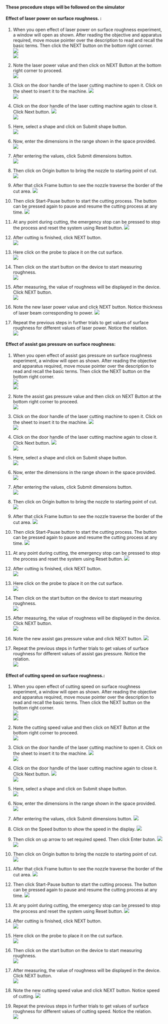 #### These procedure steps will be followed on the simulator

#### Effect of laser power on surface roughness. :

1. When you open effect of laser power on surface roughness experiment, a window will open as shown. After reading the objective and apparatus required, move mouse pointer over the description to read and recall the basic terms. Then click the NEXT button on the bottom right corner. <br>
<img src="images/srlp-1.png"><br>
<img src="images/srlp-2.png"><br>

2. Note the laser power value and then click on NEXT Button at the bottom right corner to proceed. <br>
<img src="images/srlp-3.png"><br>

3. Click on the door handle of the laser cutting machine to open it. Click on the sheet to insert it to the machine.
<img src="images/srlp-4.png"><br>
<img src="images/srlp-5.png"><br>

4. Click on the door handle of the laser cutting machine again to close it. Click Next button.
<img src="images/srlp-6.png"><br>
<img src="images/srlp-7.png"><br>

5. Here, select a shape and click on Submit shape button. <br>
<img src="images/srlp-8.png"><br>

6. Now, enter the dimensions in the range shown in the space provided.<br>
<img src="images/srlp-9.png"><br>

7. After entering the values, click Submit dimensions button. <br>
<img src="images/srlp-10.png"><br>

8. Then click on Origin button to bring the nozzle to starting point of cut.
<img src="images/srlp-10-1.png"><br>

9. After that click Frame button to see the nozzle traverse the border of the cut area.
<img src="images/srlp-10-2.png"><br>

10. Then click Start-Pause button to start the cutting process. The button can be pressed again to pause and resume the cutting process at any time.
<img src="images/srlp-10-3.png"><br>

11. At any point during cutting, the emergency stop can be pressed to stop the process and reset the system using Reset button.
<img src="images/srlp-10-4.png"><br>

12. After cutting is finished, click NEXT button.<br>
<img src="images/srlp-11.png"><br>

13. Here click on the probe to place it on the cut surface. <br>
<img src="images/srlp-12.png"><br>

14. Then click on the start button on the device to start measuring roughness. <br>
<img src="images/srlp-13.png"><br>

15. After measuring, the value of roughness will be displayed in the device. Click NEXT button.<br>
<img src="images/srlp-14.png"><br>

16. Note the new laser power value and click NEXT button. Notice thickness of laser beam corresponding to power.
<img src="images/srlp-15.png"><br>

17. Repeat the previous steps in further trials to get values of surface roughness for different values of laser power. Notice the relation.<br>
<img src="images/srlp-16.png"><br>


#### Effect of assist gas pressure on surface roughness:

1. When you open effect of assist gas pressure on surface roughness experiment, a window will open as shown. After reading the objective and apparatus required, move mouse pointer over the description to read and recall the basic terms. Then click the NEXT button on the bottom right corner. <br>
<img src="images/srgp-1.png"><br>
<img src="images/srgp-2.png"><br>

2. Note the assist gas pressure value and then click on NEXT Button at the bottom right corner to proceed. <br>
<img src="images/srgp-3.png"><br>

3. Click on the door handle of the laser cutting machine to open it. Click on the sheet to insert it to the machine.
<img src="images/srgp-4.png"><br>
<img src="images/srgp-5.png"><br>

4. Click on the door handle of the laser cutting machine again to close it. Click Next button.
<img src="images/srgp-6.png"><br>
<img src="images/srgp-7.png"><br>

5. Here, select a shape and click on Submit shape button. <br>
<img src="images/srgp-8.png"><br>

6. Now, enter the dimensions in the range shown in the space provided.<br>
<img src="images/srgp-9.png"><br>

7. After entering the values, click Submit dimensions button. <br>
<img src="images/srgp-10.png"><br>

8. Then click on Origin button to bring the nozzle to starting point of cut.
<img src="images/srgp-10-1.png"><br>

9. After that click Frame button to see the nozzle traverse the border of the cut area.
<img src="images/srgp-10-2.png"><br>

10. Then click Start-Pause button to start the cutting process. The button can be pressed again to pause and resume the cutting process at any time.
<img src="images/srgp-10-3.png"><br>

11. At any point during cutting, the emergency stop can be pressed to stop the process and reset the system using Reset button.
<img src="images/srgp-10-4.png"><br>

12. After cutting is finished, click NEXT button.<br>
<img src="images/srgp-11.png"><br>

13. Here click on the probe to place it on the cut surface. <br>
<img src="images/srgp-12.png"><br>

14. Then click on the start button on the device to start measuring roughness. <br>
<img src="images/srgp-13.png"><br>

15. After measuring, the value of roughness will be displayed in the device. Click NEXT button.<br>
<img src="images/srgp-14.png"><br>

16. Note the new assist gas pressure value and click NEXT button.
<img src="images/srgp-15.png"><br>

17. Repeat the previous steps in further trials to get values of surface roughness for different values of assist gas pressure. Notice the relation.<br>
<img src="images/srgp-16.png"><br>


#### Effect of cutting speed on surface roughness.:

1. When you open effect of cutting speed on surface roughness experiment, a window will open as shown. After reading the objective and apparatus required, move mouse pointer over the description to read and recall the basic terms. Then click the NEXT button on the bottom right corner. <br>
<img src="images/srcs-1.png"><br>
<img src="images/srcs-2.png"><br>

2. Note the cutting speed value and then click on NEXT Button at the bottom right corner to proceed. <br>
<img src="images/srcs-3.png"><br>

3. Click on the door handle of the laser cutting machine to open it. Click on the sheet to insert it to the machine.
<img src="images/srcs-4.png"><br>
<img src="images/srcs-5.png"><br>

4. Click on the door handle of the laser cutting machine again to close it. Click Next button.
<img src="images/srcs-6.png"><br>
<img src="images/srcs-7.png"><br>

5. Here, select a shape and click on Submit shape button. <br>
<img src="images/srcs-8.png"><br>

6. Now, enter the dimensions in the range shown in the space provided.<br>
<img src="images/srcs-9.png"><br>

7. After entering the values, click Submit dimensions button.
<img src="images/srcs-10.png"><br>

8. Click on the Speed button to show the speed in the display. 
<img src="images/srcs-10-1.png"><br>

9. Then click on up arrow to set required speed. Then click Enter buton.
<img src="images/srcs-10-2.png"><br>
<img src="images/srcs-10-3.png"><br>

10. Then click on Origin button to bring the nozzle to starting point of cut.
<img src="images/srcs-10-4.png"><br>

11. After that click Frame button to see the nozzle traverse the border of the cut area.
<img src="images/srcs-10-5.png"><br>

12. Then click Start-Pause button to start the cutting process. The button can be pressed again to pause and resume the cutting process at any time.
<img src="images/srcs-10-6.png"><br>

13. At any point during cutting, the emergency stop can be pressed to stop the process and reset the system using Reset button.
<img src="images/srcs-10-7.png"><br>

14. After cutting is finished, click NEXT button.<br>
<img src="images/srcs-11.png"><br>

15. Here click on the probe to place it on the cut surface. <br>
<img src="images/srcs-12.png"><br>

16. Then click on the start button on the device to start measuring roughness. <br>
<img src="images/srcs-13.png"><br>

17. After measuring, the value of roughness will be displayed in the device. Click NEXT button.<br>
<img src="images/srcs-14.png"><br>

18. Note the new cutting speed value and click NEXT button. Notice speed of cutting.
<img src="images/srcs-15.png"><br>

19. Repeat the previous steps in further trials to get values of surface roughness for different values of cutting speed. Notice the relation.<br>
<img src="images/srcs-16.png"><br>

